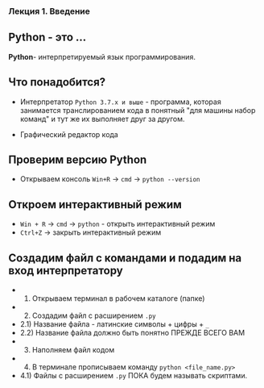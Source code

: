 ### Лекция 1. Введение

## Python - это ...
**Python**- интерпретируемый язык программирования.


## Что понадобится?
* Интерпретатор `Python 3.7.x и выше` - программа, которая занимается транслированием кода в понятный "для машины набор команд" и тут же их выполняет друг за другом.

* Графический редактор кода

## Проверим версию Python
* Открываем консоль `Win+R` -> `cmd` -> `python --version`

## Откроем интерактивный режим
* `Win + R` -> `cmd` -> `python` - открыть интерактивный режим
* `Ctrl+Z` -> закрыть интерактивный режим

## Создадим файл с командами и подадим на вход интерпретатору
* 1) Открываем терминал в рабочем каталоге (папке)
* 2) Создадим файл с расширением `.py`
* 2.1) Название файла - латинские символы + цифры + `_`
* 2.2) Название файла должно быть понятно ПРЕЖДЕ ВСЕГО ВАМ
* 3) Наполняем файл кодом
* 4) В терминале прописываем команду `python <file_name.py>`
* 4.1) Файлы с расширением `.py` ПОКА будем называть скриптами.
